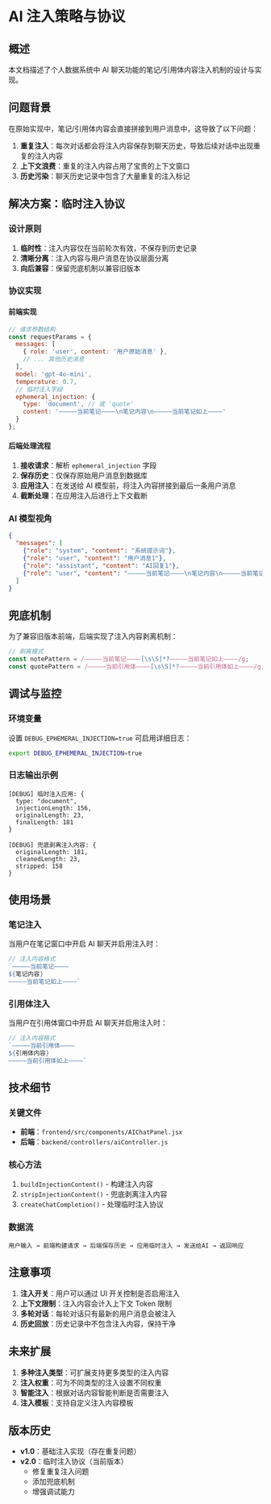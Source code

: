 # AI 注入策略与协议

## 概述

本文档描述了个人数据系统中 AI 聊天功能的笔记/引用体内容注入机制的设计与实现。

## 问题背景

在原始实现中，笔记/引用体内容会直接拼接到用户消息中，这导致了以下问题：

1. **重复注入**：每次对话都会将注入内容保存到聊天历史，导致后续对话中出现重复的注入内容
2. **上下文浪费**：重复的注入内容占用了宝贵的上下文窗口
3. **历史污染**：聊天历史记录中包含了大量重复的注入标记

## 解决方案：临时注入协议

### 设计原则

1. **临时性**：注入内容仅在当前轮次有效，不保存到历史记录
2. **清晰分离**：注入内容与用户消息在协议层面分离
3. **向后兼容**：保留兜底机制以兼容旧版本

### 协议实现

#### 前端实现

```javascript
// 请求参数结构
const requestParams = {
  messages: [
    { role: 'user', content: '用户原始消息' },
    // ... 其他历史消息
  ],
  model: 'gpt-4o-mini',
  temperature: 0.7,
  // 临时注入字段
  ephemeral_injection: {
    type: 'document', // 或 'quote'
    content: '—————当前笔记————\n笔记内容\n—————当前笔记如上————'
  }
};
```

#### 后端处理流程

1. **接收请求**：解析 `ephemeral_injection` 字段
2. **保存历史**：仅保存原始用户消息到数据库
3. **应用注入**：在发送给 AI 模型前，将注入内容拼接到最后一条用户消息
4. **截断处理**：在应用注入后进行上下文截断

### AI 模型视角

```json
{
  "messages": [
    {"role": "system", "content": "系统提示词"},
    {"role": "user", "content": "用户消息1"},
    {"role": "assistant", "content": "AI回复1"},
    {"role": "user", "content": "—————当前笔记————\n笔记内容\n—————当前笔记如上————\n\n用户消息2"}
  ]
}
```

## 兜底机制

为了兼容旧版本前端，后端实现了注入内容剥离机制：

```javascript
// 剥离模式
const notePattern = /—————当前笔记————[\s\S]*?—————当前笔记如上————/g;
const quotePattern = /—————当前引用体————[\s\S]*?—————当前引用体如上————/g;
```

## 调试与监控

### 环境变量

设置 `DEBUG_EPHEMERAL_INJECTION=true` 可启用详细日志：

```bash
export DEBUG_EPHEMERAL_INJECTION=true
```

### 日志输出示例

```
[DEBUG] 临时注入应用: {
  type: "document",
  injectionLength: 156,
  originalLength: 23,
  finalLength: 181
}

[DEBUG] 兜底剥离注入内容: {
  originalLength: 181,
  cleanedLength: 23,
  stripped: 158
}
```

## 使用场景

### 笔记注入

当用户在笔记窗口中开启 AI 聊天并启用注入时：

```javascript
// 注入内容格式
`—————当前笔记————
${笔记内容}
—————当前笔记如上————`
```

### 引用体注入

当用户在引用体窗口中开启 AI 聊天并启用注入时：

```javascript
// 注入内容格式
`—————当前引用体————
${引用体内容}
—————当前引用体如上————`
```

## 技术细节

### 关键文件

- **前端**：`frontend/src/components/AIChatPanel.jsx`
- **后端**：`backend/controllers/aiController.js`

### 核心方法

1. `buildInjectionContent()` - 构建注入内容
2. `stripInjectionContent()` - 兜底剥离注入内容
3. `createChatCompletion()` - 处理临时注入协议

### 数据流

```
用户输入 → 前端构建请求 → 后端保存历史 → 应用临时注入 → 发送给AI → 返回响应
```

## 注意事项

1. **注入开关**：用户可以通过 UI 开关控制是否启用注入
2. **上下文限制**：注入内容会计入上下文 Token 限制
3. **多轮对话**：每轮对话只有最新的用户消息会被注入
4. **历史回放**：历史记录中不包含注入内容，保持干净

## 未来扩展

1. **多种注入类型**：可扩展支持更多类型的注入内容
2. **注入权重**：可为不同类型的注入设置不同权重
3. **智能注入**：根据对话内容智能判断是否需要注入
4. **注入模板**：支持自定义注入内容模板

## 版本历史

- **v1.0**：基础注入实现（存在重复问题）
- **v2.0**：临时注入协议（当前版本）
  - 修复重复注入问题
  - 添加兜底机制
  - 增强调试能力